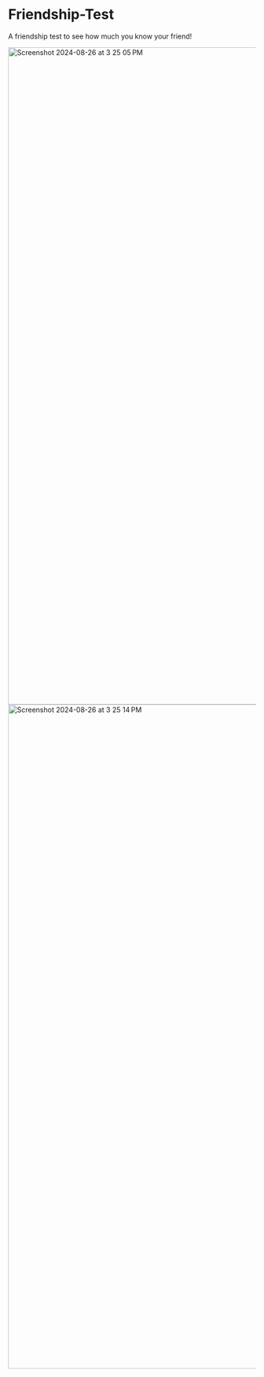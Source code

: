 # Friendship-Test

A friendship test to see how much you know your friend!


<img width="1338" alt="Screenshot 2024-08-26 at 3 25 05 PM" src="https://github.com/user-attachments/assets/0cffddd8-a1fe-472f-a64f-6deee7875d7c">
<img width="1352" alt="Screenshot 2024-08-26 at 3 25 14 PM" src="https://github.com/user-attachments/assets/adf6944f-0835-4d3a-a288-5cb3d1bea54c">
